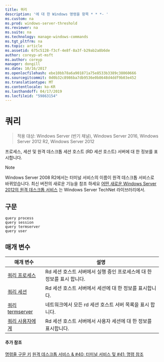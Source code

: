```yaml
---
title: 쿼리
description: '에 대 한 Windows 명령을 항목 * * *- '
ms.custom: na
ms.prod: windows-server-threshold
ms.reviewer: na
ms.suite: na
ms.technology: manage-windows-commands
ms.tgt_pltfrm: na
ms.topic: article
ms.assetid: 675c5128-f3cf-4e8f-8a3f-b29ab2a8b6de
author: coreyp-at-msft
ms.author: coreyp
manager: dongill
ms.date: 10/16/2017
ms.openlocfilehash: ebe10bb78a6a901871a75e8533b3389c38060666
ms.sourcegitcommit: 0d0b32c8986ba7db9536e0b8648d4ddf9b03e452
ms.translationtype: MT
ms.contentlocale: ko-KR
ms.lasthandoff: 04/17/2019
ms.locfileid: "59863154"
---
```

# <a name="query"></a>쿼리

>적용 대상: Windows Server (반기 채널), Windows Server 2016, Windows Server 2012 R2, Windows Server 2012

프로세스, 세션 및 원격 데스크톱 세션 호스트 (RD 세션 호스트) 서버에 대 한 정보를 표시합니다.

> [!NOTE]
> Windows Server 2008 R2에서는 터미널 서비스의 이름이 원격 데스크톱 서비스로 바뀌었습니다. 최신 버전의 새로운 기능을 참조 하세요 [어떤 새로운 Windows Server 2012의 원격 데스크톱 서비스](https://technet.microsoft.com/library/hh831527) 는 Windows Server TechNet 라이브러리에서.

## <a name="syntax"></a>구문
```
query process
query session
query termserver
query user
```

## <a name="parameters"></a>매개 변수
|매개 변수|설명|
|-------|--------|
|[쿼리 프로세스](query-process.md)|Rd 세션 호스트 서버에서 실행 중인 프로세스에 대 한 정보를 표시 합니다.|
|[쿼리 세션](query-session.md)|Rd 세션 호스트 서버에서 세션에 대 한 정보를 표시합니다.|
|[쿼리 termserver](query-termserver.md)|네트워크에서 모든 rd 세션 호스트 서버 목록을 표시 합니다.|
|[쿼리 사용자에 게](query-user.md)|Rd 세션 호스트 서버에서 사용자 세션에 대 한 정보를 표시합니다.|

#### <a name="additional-references"></a>추가 참조
[명령줄 구문 키](command-line-syntax-key.md)
[원격 데스크톱 서비스 & #40; 터미널 서비스 및 #41; 명령 참조](remote-desktop-services-terminal-services-command-reference.md)
